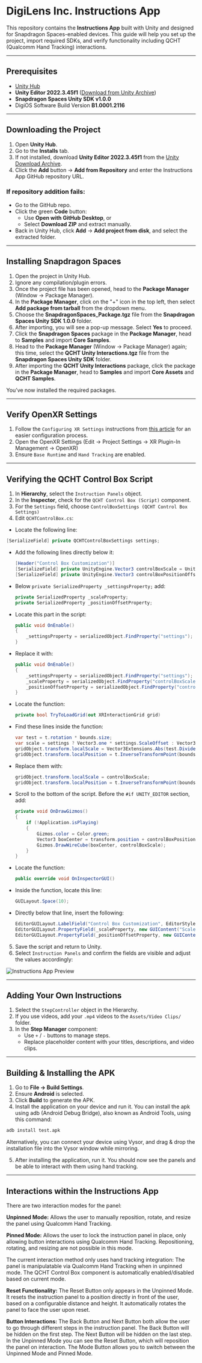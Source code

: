 # DigiLens Inc. Instructions App

This repository contains the **Instructions App** built with Unity and designed for Snapdragon Spaces-enabled devices. This guide will help you set up the project, import required SDKs, and verify functionality including QCHT (Qualcomm Hand Tracking) interactions.

---

## Prerequisites

- [Unity Hub](https://unity.com/download)
- **Unity Editor 2022.3.45f1** ([Download from Unity Archive](https://unity.com/releases/editor/archive))
- **Snapdragon Spaces Unity SDK v1.0.0**
- DigiOS Software Build Version **B1.0001.2116**

---

## Downloading the Project

1. Open **Unity Hub**.
2. Go to the **Installs** tab.
3. If not installed, download **Unity Editor 2022.3.45f1** from the [Unity Download Archive](https://unity.com/releases/editor/archive).
4. Click the **Add** button → **Add from Repository** and enter the Instructions App GitHub repository URL.

### If repository addition fails:

- Go to the GitHub repo.
- Click the green **Code** button:
  - Use **Open with GitHub Desktop**, or
  - Select **Download ZIP** and extract manually.
- Back in Unity Hub, click **Add** → **Add project from disk**, and select the extracted folder.

---

## Installing Snapdragon Spaces

1. Open the project in Unity Hub.
2. Ignore any compilation/plugin errors.
3. Once the project file has been opened, head to the **Package Manager** (Window → Package Manager).
4. In the **Package Manager**, click on the "+" icon in the top left, then select **Add package from tarball** from the dropdown menu.
5. Choose the **SnapdragonSpaces_Package.tgz** file from the **Snapdragon Spaces Unity SDK 1.0.0** folder.
6. After importing, you will see a pop-up message. Select **Yes** to proceed.
7. Click the **Snapdragon Spaces** package in the **Package Manager**, head to **Samples** and import **Core Samples**.
8. Head to the **Package Manager** (Window → Package Manager) again; this time, select the **QCHT Unity Interactions.tgz** file from the **Snapdragon Spaces Unity SDK** folder.
9. After importing the **QCHT Unity Interactions** package, click the package in the **Package Manager**, head to **Samples** and import **Core Assets** and **QCHT Samples**.

You’ve now installed the required packages.

---

## Verify OpenXR Settings

1. Follow the `Configuring XR Settings` instructions from [this article](https://developer.digilens.com/hc/en-us/articles/36241428293659-Developing-for-Snapdragon-Spaces-1-0-1#h_01JF93CTK84V4FPSYS8Y8QEB31) for an easier configuration process.
2. Open the OpenXR Settings (Edit → Project Settings → XR Plugin-In Management → OpenXR)
3. Ensure `Base Runtime` and `Hand Tracking` are enabled.

---

## Verifying the QCHT Control Box Script

1. In **Hierarchy**, select the `Instruction Panels` object.
2. In the **Inspector**, check for the `QCHT Control Box (Script)` component.
3. For the `Settings` field, choose `ControlBoxSettings (QCHT Control Box Settings)`
4. Edit `QCHTControlBox.cs`:
   
  - Locate the following line:

  ```csharp
  [SerializeField] private QCHTControlBoxSettings settings;
  ```

- Add the following lines directly below it:

  ```csharp
  [Header("Control Box Customization")]
  [SerializeField] private UnityEngine.Vector3 controlBoxScale = UnityEngine.Vector3.one;
  [SerializeField] private UnityEngine.Vector3 controlBoxPositionOffset = UnityEngine.Vector3.zero;
  ```

- Below `private SerializedProperty _settingsProperty;` add:

  ```csharp
  private SerializedProperty _scaleProperty;
  private SerializedProperty _positionOffsetProperty;
  ```

- Locate this part in the script:

  ```csharp
  public void OnEnable()
  {
      _settingsProperty = serializedObject.FindProperty("settings");
  }
  ```

- Replace it with:

  ```csharp
  public void OnEnable()
  {
      _settingsProperty = serializedObject.FindProperty("settings");
      _scaleProperty = serializedObject.FindProperty("controlBoxScale");
      _positionOffsetProperty = serializedObject.FindProperty("controlBoxPositionOffset");
  }
  ```

- Locate the function:

  ```csharp
  private bool TryToLoadGrid(out XRInteractionGrid grid)
  ```

- Find these lines inside the function:

  ```csharp
  var test = t.rotation * bounds.size;
  var scale = settings ? Vector3.one * settings.ScaleOffset : Vector3.one;
  gridObject.transform.localScale = Vector3Extensions.Abs(test.Divide(t.lossyScale)) + scale;
  gridObject.transform.localPosition = t.InverseTransformPoint(bounds.center);
  ```

- Replace them with:

  ```csharp
  gridObject.transform.localScale = controlBoxScale;
  gridObject.transform.localPosition = t.InverseTransformPoint(bounds.center) + controlBoxPositionOffset;
  ```

- Scroll to the bottom of the script. Before the `#if UNITY_EDITOR` section, add:

  ```csharp
  private void OnDrawGizmos()
  {
      if (!Application.isPlaying)
      {
          Gizmos.color = Color.green;
          Vector3 boxCenter = transform.position + controlBoxPositionOffset;
          Gizmos.DrawWireCube(boxCenter, controlBoxScale);
      }
  }
  ```

- Locate the function:

  ```csharp
  public override void OnInspectorGUI()
  ```

- Inside the function, locate this line:

  ```csharp
  GUILayout.Space(10);
  ```

- Directly below that line, insert the following:

  ```csharp
  EditorGUILayout.LabelField("Control Box Customization", EditorStyles.boldLabel);
  EditorGUILayout.PropertyField(_scaleProperty, new GUIContent("Scale"));
  EditorGUILayout.PropertyField(_positionOffsetProperty, new GUIContent("Position Offset"));
  ```    
5. Save the script and return to Unity.
6. Select `Instruction Panels` and confirm the fields are visible and adjust the values accordingly:

![Instructions App Preview](Assets/Repository/repo_image.png)

---

## Adding Your Own Instructions

1. Select the `StepController` object in the Hierarchy.
2. If you use videos, add your `.mp4` videos to the `Assets/Video Clips/` folder.
3. In the **Step Manager** component:
   - Use `+` / `-` buttons to manage steps.
   - Replace placeholder content with your titles, descriptions, and video clips.

---

## Building & Installing the APK

1. Go to **File → Build Settings**.
2. Ensure **Android** is selected.
3. Click **Build** to generate the APK.
4. Install the application on your device and run it. You can install the apk using adb (Android Debug Bridge), also known as Android Tools, using this command:
  ```bash
  adb install test.apk
  ```
  Alternatively, you can connect your device using Vysor, and drag & drop the installation file into the Vysor window while mirroring.
  
5. After installing the application, run it. You should now see the panels and be able to interact with them using hand tracking.

---

## Interactions within the Instructions App

There are two interaction modes for the panel:

**Unpinned Mode:** Allows the user to manually reposition, rotate, and resize the panel using Qualcomm Hand Tracking.

**Pinned Mode:** Allows the user to lock the instruction panel in place, only allowing button interactions using Qualcomm Hand Tracking. Repositioning, rotating, and resizing are not possible in this mode.

The current interaction method only uses hand tracking integration:
The panel is manipulatable via Qualcomm Hand Tracking when in unpinned mode.
The QCHT Control Box component is automatically enabled/disabled based on current mode.

**Reset Functionality:**
The Reset Button only appears in the Unpinned Mode. It resets the instruction panel to a position directly in front of the user, based on a configurable distance and height. It automatically rotates the panel to face the user upon reset.

**Button Interactions:**
The Back Button and Next Button both allow the user to go through different steps in the instruction panel. The Back Button will be hidden on the first step. The Next Button will be hidden on the last step.
In the Unpinned Mode you can see the Reset Button, which will reposition the panel on interaction.
The Mode Button allows you to switch between the Unpinned Mode and Pinned Mode.
